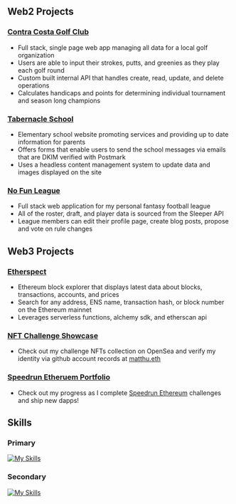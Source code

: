 ## Web2 Projects
### [Contra Costa Golf Club](https://ccgc.vercel.app)
- Full stack, single page web app managing all data for a local golf organization
- Users are able to input their strokes, putts, and greenies as they play each golf round
- Custom built internal API that handles create, read, update, and delete operations 
- Calculates handicaps and points for determining individual tournament and season long champions

### [Tabernacle School](https://www.tabernacle.school)
- Elementary school website promoting services and providing up to date information for parents
- Offers forms that enable users to send the school messages via emails that are DKIM verified with Postmark
- Uses a headless content management system to update data and images displayed on the site

### [No Fun League](https://no-fun-league.up.railway.app/)
- Full stack web application for my personal fantasy football league
- All of the roster, draft, and player data is sourced from the Sleeper API
- League members can edit their profile page, create blog posts, propose and vote on rule changes

## Web3 Projects
### [Etherspect](https://etherspect.vercel.app/)
- Ethereum block explorer that displays latest data about blocks, transactions, accounts, and prices
- Search for any address, ENS name, transaction hash, or block number on the Ethereum mainnet
- Leverages serverless functions, alchemy sdk, and etherscan api

### [NFT Challenge Showcase](https://opensea.io/__MattPereira__)
- Check out my challenge NFTs collection on OpenSea and verify my identity via github account records at [matthu.eth](https://app.ens.domains/matthu.eth)

### [Speedrun Etheruem Portfolio](https://speedrunethereum.com/builders/0x41f727fA294E50400aC27317832A9F78659476B9)
- Check out my progress as I complete [Speedrun Ethereum](https://speedrunethereum.com/) challenges and ship new dapps!

## Skills
### Primary
[![My Skills](https://skillicons.dev/icons?i=js,ts,solidity,react,nextjs,tailwind,materialui,nodejs,express,postgres,linux,bash,git,github)](https://skillicons.dev)

 ### Secondary
[![My Skills](https://skillicons.dev/icons?i=py,linux,bash,vite,docker,django,mongodb,vercel,aws,html,css,sass,bootstrap)](https://skillicons.dev)
